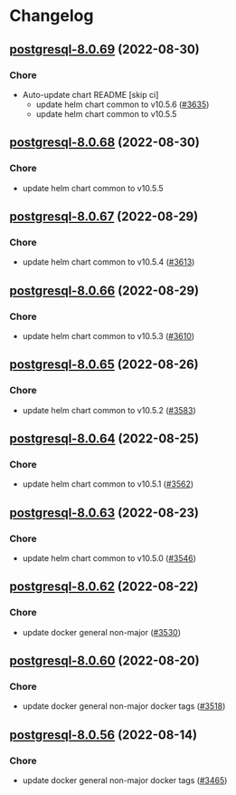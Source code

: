 # Changelog



## [postgresql-8.0.69](https://github.com/truecharts/charts/compare/postgresql-8.0.67...postgresql-8.0.69) (2022-08-30)

### Chore

- Auto-update chart README [skip ci]
  - update helm chart common to v10.5.6 ([#3635](https://github.com/truecharts/charts/issues/3635))
  - update helm chart common to v10.5.5




## [postgresql-8.0.68](https://github.com/truecharts/charts/compare/postgresql-8.0.67...postgresql-8.0.68) (2022-08-30)

### Chore

- update helm chart common to v10.5.5




## [postgresql-8.0.67](https://github.com/truecharts/charts/compare/postgresql-8.0.66...postgresql-8.0.67) (2022-08-29)

### Chore

- update helm chart common to v10.5.4 ([#3613](https://github.com/truecharts/charts/issues/3613))




## [postgresql-8.0.66](https://github.com/truecharts/charts/compare/postgresql-8.0.65...postgresql-8.0.66) (2022-08-29)

### Chore

- update helm chart common to v10.5.3 ([#3610](https://github.com/truecharts/charts/issues/3610))




## [postgresql-8.0.65](https://github.com/truecharts/charts/compare/postgresql-8.0.64...postgresql-8.0.65) (2022-08-26)

### Chore

- update helm chart common to v10.5.2 ([#3583](https://github.com/truecharts/charts/issues/3583))




## [postgresql-8.0.64](https://github.com/truecharts/charts/compare/postgresql-8.0.63...postgresql-8.0.64) (2022-08-25)

### Chore

- update helm chart common to v10.5.1 ([#3562](https://github.com/truecharts/charts/issues/3562))




## [postgresql-8.0.63](https://github.com/truecharts/charts/compare/postgresql-8.0.62...postgresql-8.0.63) (2022-08-23)

### Chore

- update helm chart common to v10.5.0 ([#3546](https://github.com/truecharts/charts/issues/3546))




## [postgresql-8.0.62](https://github.com/truecharts/charts/compare/postgresql-8.0.61...postgresql-8.0.62) (2022-08-22)

### Chore

- update docker general non-major ([#3530](https://github.com/truecharts/charts/issues/3530))





## [postgresql-8.0.60](https://github.com/truecharts/charts/compare/postgresql-8.0.59...postgresql-8.0.60) (2022-08-20)

### Chore

- update docker general non-major docker tags ([#3518](https://github.com/truecharts/charts/issues/3518))






## [postgresql-8.0.56](https://github.com/truecharts/charts/compare/postgresql-8.0.55...postgresql-8.0.56) (2022-08-14)

### Chore

- update docker general non-major docker tags ([#3465](https://github.com/truecharts/charts/issues/3465))




